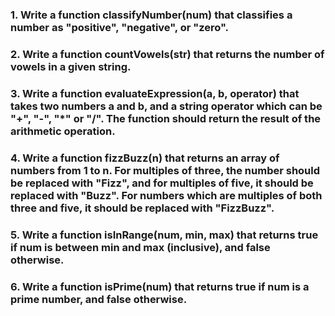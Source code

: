 ### 1. Write a function classifyNumber(num) that classifies a number as "positive", "negative", or "zero".

### 2. Write a function countVowels(str) that returns the number of vowels in a given string.

### 3. Write a function evaluateExpression(a, b, operator) that takes two numbers a and b, and a string operator which can be "+", "-", "\*" or "/". The function should return the result of the arithmetic operation.

### 4. Write a function fizzBuzz(n) that returns an array of numbers from 1 to n. For multiples of three, the number should be replaced with "Fizz", and for multiples of five, it should be replaced with "Buzz". For numbers which are multiples of both three and five, it should be replaced with "FizzBuzz".

### 5. Write a function isInRange(num, min, max) that returns true if num is between min and max (inclusive), and false otherwise.

### 6. Write a function isPrime(num) that returns true if num is a prime number, and false otherwise.
